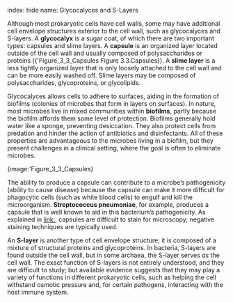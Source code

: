 index: hide
name: Glycocalyces and S-Layers

Although most prokaryotic cells have cell walls, some may have additional cell envelope structures exterior to the cell wall, such as glycocalyces and S-layers. A  **glycocalyx** is a sugar coat, of which there are two important types: capsules and slime layers. A  **capsule** is an organized layer located outside of the cell wall and usually composed of polysaccharides or proteins ({'Figure_3_3_Capsules Figure 3.3.Capsules}). A  **slime layer** is a less tightly organized layer that is only loosely attached to the cell wall and can be more easily washed off. Slime layers may be composed of polysaccharides, glycoproteins, or glycolipids.

Glycocalyces allows cells to adhere to surfaces, aiding in the formation of biofilms (colonies of microbes that form in layers on surfaces). In nature, most microbes live in mixed communities within  **biofilms**, partly because the biofilm affords them some level of protection. Biofilms generally hold water like a sponge, preventing desiccation. They also protect cells from predation and hinder the action of antibiotics and disinfectants. All of these properties are advantageous to the microbes living in a biofilm, but they present challenges in a clinical setting, where the goal is often to eliminate microbes.


{image:'Figure_3_3_Capsules}
        

The ability to produce a capsule can contribute to a microbe’s pathogenicity (ability to cause disease) because the capsule can make it more difficult for phagocytic cells (such as white blood cells) to engulf and kill the microorganism.  **Streptococcus pneumoniae**, for example, produces a capsule that is well known to aid in this bacterium’s pathogenicity. As explained in <link:>, capsules are difficult to stain for microscopy; negative staining techniques are typically used.

An  **S-layer** is another type of cell envelope structure; it is composed of a mixture of structural proteins and glycoproteins. In bacteria, S-layers are found outside the cell wall, but in some archaea, the S-layer serves  *as* the cell wall. The exact function of S-layers is not entirely understood, and they are difficult to study; but available evidence suggests that they may play a variety of functions in different prokaryotic cells, such as helping the cell withstand osmotic pressure and, for certain pathogens, interacting with the host immune system.
